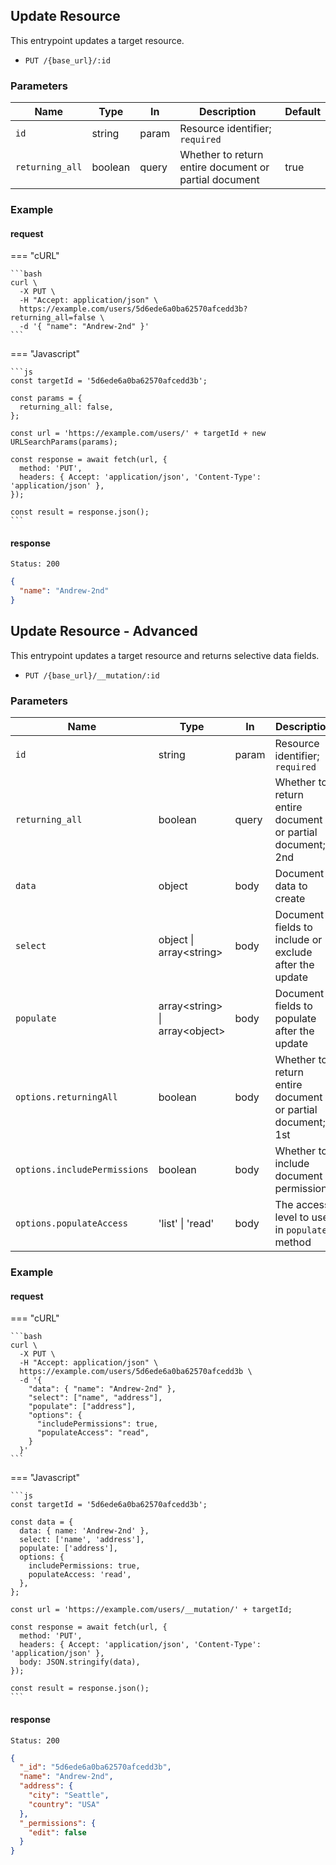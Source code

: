 ## Update Resource

This entrypoint updates a target resource.

- `PUT /{base_url}/:id`

### Parameters

| Name            | Type    | In    | Description                                           | Default |
| --------------- | ------- | ----- | ----------------------------------------------------- | ------- |
| `id`            | string  | param | Resource identifier; `required`                       |         |
| `returning_all` | boolean | query | Whether to return entire document or partial document | true    |

### Example

#### request

=== "cURL"

    ```bash
    curl \
      -X PUT \
      -H "Accept: application/json" \
      https://example.com/users/5d6ede6a0ba62570afcedd3b?returning_all=false \
      -d '{ "name": "Andrew-2nd" }'
    ```

=== "Javascript"

    ```js
    const targetId = '5d6ede6a0ba62570afcedd3b';

    const params = {
      returning_all: false,
    };

    const url = 'https://example.com/users/' + targetId + new URLSearchParams(params);

    const response = await fetch(url, {
      method: 'PUT',
      headers: { Accept: 'application/json', 'Content-Type': 'application/json' },
    });

    const result = response.json();
    ```

#### response

```
Status: 200
```

```json
{
  "name": "Andrew-2nd"
}
```

## Update Resource - Advanced

This entrypoint updates a target resource and returns selective data fields.

- `PUT /{base_url}/__mutation/:id`

### Parameters

| Name                         | Type                             | In    | Description                                                | Default |
| ---------------------------- | -------------------------------- | ----- | ---------------------------------------------------------- | ------- |
| `id`                         | string                           | param | Resource identifier; `required`                            |         |
| `returning_all`              | boolean                          | query | Whether to return entire document or partial document; 2nd | true    |
| `data`                       | object                           | body  | Document data to create                                    |         |
| `select`                     | object \| array<string\>         | body  | Document fields to include or exclude after the update     |         |
| `populate`                   | array<string\> \| array<object\> | body  | Document fields to populate after the update               |         |
| `options.returningAll`       | boolean                          | body  | Whether to return entire document or partial document; 1st | true    |
| `options.includePermissions` | boolean                          | body  | Whether to include document permissions                    | true    |
| `options.populateAccess`     | 'list' \| 'read'                 | body  | The access level to use in `populate` method               | read    |

### Example

#### request

=== "cURL"

    ```bash
    curl \
      -X PUT \
      -H "Accept: application/json" \
      https://example.com/users/5d6ede6a0ba62570afcedd3b \
      -d '{
        "data": { "name": "Andrew-2nd" },
        "select": ["name", "address"],
        "populate": ["address"],
        "options": {
          "includePermissions": true,
          "populateAccess": "read",
        }
      }'
    ```

=== "Javascript"

    ```js
    const targetId = '5d6ede6a0ba62570afcedd3b';

    const data = {
      data: { name: 'Andrew-2nd' },
      select: ['name', 'address'],
      populate: ['address'],
      options: {
        includePermissions: true,
        populateAccess: 'read',
      },
    };

    const url = 'https://example.com/users/__mutation/' + targetId;

    const response = await fetch(url, {
      method: 'PUT',
      headers: { Accept: 'application/json', 'Content-Type': 'application/json' },
      body: JSON.stringify(data),
    });

    const result = response.json();
    ```

#### response

```
Status: 200
```

```json
{
  "_id": "5d6ede6a0ba62570afcedd3b",
  "name": "Andrew-2nd",
  "address": {
    "city": "Seattle",
    "country": "USA"
  },
  "_permissions": {
    "edit": false
  }
}
```
